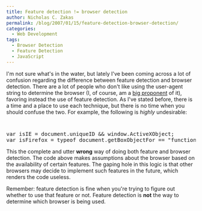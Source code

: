 ```yaml
---
title: Feature detection != browser detection
author: Nicholas C. Zakas
permalink: /blog/2007/01/15/feature-detection-browser-detection/
categories:
  - Web Development
tags:
  - Browser Detection
  - Feature Detection
  - JavaScript
---
```

I'm not sure what's in the water, but lately I've been coming across a lot of confusion regarding the difference between feature detection and browser detection. There are a lot of people who don't like using the user-agent string to determine the browser (I, of course, am a <a title="Browser detection versus feature detection" rel="internal" href="/archive/2006/11/396">big proponent</a> of it), favoring instead the use of feature detection. As I've stated before, there is a time and a place to use each technique, but there is no time when you should confuse the two. For example, the following is *highly* undesirable:

<code class="block"> </code>

<pre>var isIE = document.uniqueID && window.ActiveXObject;
var isFirefox = typeof document.getBoxObjectFor == "function";</pre>

This the complete and utter **wrong** way of doing both feature and browser detection. The code above makes assumptions about the browser based on the availability of certain features. The gaping hole in this logic is that other browsers may decide to implement such features in the future, which renders the code useless.

Remember: feature detection is fine when you're trying to figure out whether to use that feature or not. Feature detection is **not** the way to determine which browser is being used.
